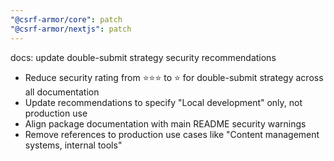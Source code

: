 ```yaml
---
"@csrf-armor/core": patch
"@csrf-armor/nextjs": patch
---
```


docs: update double-submit strategy security recommendations

- Reduce security rating from ⭐⭐⭐ to ⭐ for double-submit strategy across all documentation
- Update recommendations to specify "Local development" only, not production use
- Align package documentation with main README security warnings
- Remove references to production use cases like "Content management systems, internal tools"